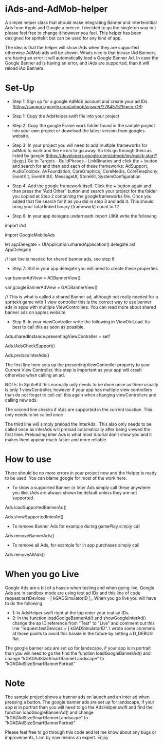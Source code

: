 # iAds-and-AdMob-helper

A simple helper class that should make integrating Banner and Interterstitial Ads from Apple and Google a breeze.
I decided to go the singleton way but please feel free to change it however you feel. This helper has been designed for spritekit but can be used for any kind of app.

The idea is that the helper will show iAds when they are supported otherwise AdMob ads will be shown. 
Whats nice is that incase iAd Banners are having an error it will automatically load a Google Banner Ad. In case the Google Banner ad is having an error, and iAds are supported, than it will reload iAd Banners.

# Set-Up

- Step 1: Sign up for a google AdMob account and create your ad IDs (https://support.google.com/admob/answer/2784575?hl=en-GB)

- Step 1: Copy the AdsHelper.swift file into your project

- Step 2: Copy the google Frame work folder found in the sample project into your own project or download the latest version from googles website.

- Step 3: In your project you will need to add multiple frameworks for adMob to work and the errors to go away. So  lets go through them as listed by google (https://developers.google.com/admob/ios/quick-start?hl=en
 ) Go to Targets - BuildPhases - LinkBinaries and click the + button and search for and than add each of these frameworks: AdSupport, AudioToolbox, AVFoundation, CoreGraphics, CoreMedia, CoreTelephony, EventKit, EventKitUI, MessageUI, StoreKit, SystemConfiguration

- Step 4: Add the google framework itself. 
 Click the + button again and than press the "Add Other" button and search your project for the folder you copied at Step 2 containing the googleframeworks file. Once you added that file search for it as you did in step 3 and add it. This should bring your total linked binary (framework) count to 12

- Step 6: In your app delegate underneath import UIKit write the following

import iAd

import GoogleMobileAds

let appDelegate = UIApplication.sharedApplication().delegate as! AppDelegate

// last line is needed for shared banner ads, see step 6


- Step 7: Still in your app delegate you will need to create these properties

var bannerAdView = ADBannerView()

var googleBannerAdView = GADBannerView()

// This is what is called a shared Banner ad, although not really needed for a spritekit game with 1 view controller this is the correct way to use banner ads in apps with multiple ViewControllers. You can read more about shared banner ads on apples website.

- Step 8: In your viewController write the following in ViewDidLoad. Its best to call this as soon as possible.

Ads.sharedInstance.presentingViewController = self

Ads.iAdsCheckSupport()

Ads.preloadInterAds()

The first line here sets up the presentingViewController property to your Current View Controller, this step is important as your app will crash otherwise when calling an ad.

NOTE: In SpriteKit this normally only needs to be done once as there usually is only 1 viewController, however if your app has multiple view controllers than do not forget to call call this again when changing viewControllers and calling new ads. 

The second line checks if iAds are supported in the current location. This only needs to be called once

The third line will simply preload the InterAds . This also only needs to be called once as interAds will preload automatically after being viewed the first time. Preloading inter Ads is what most tutorial don’t show you and it makes them appear much faster and more reliable.


# How to use

There should be no more errors in your project now and the Helper is ready to be used. You can blame google for most of the work here.

- To show a supported Banner or Inter Ads simply call these anywhere you like. iAds are always shown be default unless they are not supported.

Ads.loadSupportedBannerAd()

Ads.showSupportedInterAd()

- To remove Banner Ads for example during gamePlay simply call 

Ads.removeBannerAds()

- To remove all Ads, for example for in app purchases simply call

Ads.removeAllAds()

# When you go Live 
Google Ads are a bit of a hassle when testing and when going live.
Google Ads are in sandbox mode are using test ad IDs and this line of code request.testDevices = [ kGADSimulatorID ];,
When you go live you will have to do the following

- 1: In AdsHelper.swift right at the top enter your real ad IDs.
- 2: In the function loadGoolgeBannerAd() and showGoogleInterAd() change the ap ID reference from "Test" to "Live" and comment out this line "request.testDevices = [ kGADSimulatorID". I wrote some commets at those points to avoid this hassle in the future by setting a D_DEBUG flat.


The google banner ads are set up for landscape, if your app is in portrait than you will need to go the find the function loadGoogleBannerAd() and change "kGADAdSizeSmartBannerLandscape" to "kGADAdSizeSmartBannerPortrait"

# Note
The sample project shows a banner ads on launch and an inter ad when pressing a button. 
The google banner ads are set up for landscape, if your app is in portrait than you will need to go the AdsHelper.swift and find the function loadGoogleBannerAd() and change "kGADAdSizeSmartBannerLandscape" to "kGADAdSizeSmartBannerPortrait"

Please feel free to go through this code and let me know about any bugs or improvements, I am by now means an expert. 
Enjoy



 
